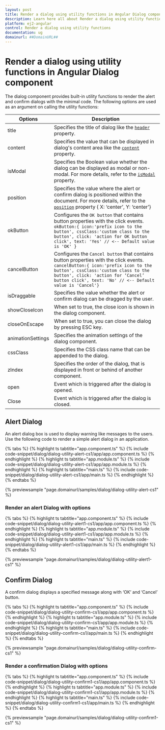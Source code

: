 ```yaml
---
layout: post
title: Render a dialog using utility functions in Angular Dialog component | Syncfusion
description: Learn here all about Render a dialog using utility functions in Syncfusion Angular Dialog component of Syncfusion Essential JS 2 and more.
platform: ej2-angular
control: Render a dialog using utility functions 
documentation: ug
domainurl: ##DomainURL##
---
```


# Render a dialog using utility functions in Angular Dialog component

The dialog component provides built-in utility functions to render the alert and confirm dialogs with the minimal code.
The following options are used as an argument on calling the utility functions:

| Options   | Description |
|-----------|-------------|
| title | Specifies the title of dialog like the [`header`](https://ej2.syncfusion.com/angular/documentation/api/dialog/#header) property.|
| content | Specifies the value that can be displayed in dialog's content area like the [`content`](https://ej2.syncfusion.com/angular/documentation/api/dialog/#content) property. |
| isModal | Specifies the Boolean value whether the dialog can be displayed as modal or non-modal. For more details, refer to the [`isModal`](https://ej2.syncfusion.com/angular/documentation/api/dialog/#ismodal) property.|
| position | Specifies the value where the alert or confirm dialog is positioned within the document. For more details, refer to the [`position`](https://ej2.syncfusion.com/angular/documentation/api/dialog/#position) property { X: ‘center’, Y: ‘center’}|
| okButton | Configures the `OK button` that contains button properties with the click events. `okButton:{ icon:'prefix icon to the button', cssClass:'custom class to the button', click: 'action for OK button click', text: 'Yes' // <-- Default value is 'OK' }`|
| cancelButton | Configures the `Cancel button` that contains button properties with the click events. `cancelButton:{ icon:'prefix icon to the button', cssClass:'custom class to the button', click: 'action for ‘Cancel’ button click', text: 'No' // <-- Default value is 'Cancel'}`|
|isDraggable|Specifies the value whether the alert or confirm dialog can be dragged by the user.|
| showCloseIcon | When set to true, the close icon is shown in the dialog component. |
|closeOnEscape|When set to true, you can close the dialog by pressing ESC key.|
| animationSettings |Specifies the animation settings of the dialog component. |
| cssClass |Specifies the CSS class name that can be appended to the dialog. |
| zIndex |Specifies the order of the dialog, that is displayed in front or behind of another component. |
| open |Event which is triggered after the dialog is opened. |
| Close |Event which is triggered after the dialog is closed. |

## Alert Dialog

An alert dialog box is used to display warning like messages to the users. Use the following code to render a simple alert dialog in an application.

{% tabs %}
{% highlight ts tabtitle="app.component.ts" %}
{% include code-snippet/dialog/dialog-utility-alert-cs1/app/app.component.ts %}
{% endhighlight %}
{% highlight ts tabtitle="app.module.ts" %}
{% include code-snippet/dialog/dialog-utility-alert-cs1/app/app.module.ts %}
{% endhighlight %}
{% highlight ts tabtitle="main.ts" %}
{% include code-snippet/dialog/dialog-utility-alert-cs1/app/main.ts %}
{% endhighlight %}
{% endtabs %}
  
{% previewsample "page.domainurl/samples/dialog/dialog-utility-alert-cs1" %}

### Render an alert Dialog with options

{% tabs %}
{% highlight ts tabtitle="app.component.ts" %}
{% include code-snippet/dialog/dialog-utility-alert1-cs1/app/app.component.ts %}
{% endhighlight %}
{% highlight ts tabtitle="app.module.ts" %}
{% include code-snippet/dialog/dialog-utility-alert1-cs1/app/app.module.ts %}
{% endhighlight %}
{% highlight ts tabtitle="main.ts" %}
{% include code-snippet/dialog/dialog-utility-alert1-cs1/app/main.ts %}
{% endhighlight %}
{% endtabs %}
  
{% previewsample "page.domainurl/samples/dialog/dialog-utility-alert1-cs1" %}

## Confirm Dialog

A confirm dialog displays a specified message along with ‘OK’ and ‘Cancel’ button.

{% tabs %}
{% highlight ts tabtitle="app.component.ts" %}
{% include code-snippet/dialog/dialog-utility-confirm-cs1/app/app.component.ts %}
{% endhighlight %}
{% highlight ts tabtitle="app.module.ts" %}
{% include code-snippet/dialog/dialog-utility-confirm-cs1/app/app.module.ts %}
{% endhighlight %}
{% highlight ts tabtitle="main.ts" %}
{% include code-snippet/dialog/dialog-utility-confirm-cs1/app/main.ts %}
{% endhighlight %}
{% endtabs %}
  
{% previewsample "page.domainurl/samples/dialog/dialog-utility-confirm-cs1" %}

### Render a confirmation Dialog with options

{% tabs %}
{% highlight ts tabtitle="app.component.ts" %}
{% include code-snippet/dialog/dialog-utility-confirm1-cs1/app/app.component.ts %}
{% endhighlight %}
{% highlight ts tabtitle="app.module.ts" %}
{% include code-snippet/dialog/dialog-utility-confirm1-cs1/app/app.module.ts %}
{% endhighlight %}
{% highlight ts tabtitle="main.ts" %}
{% include code-snippet/dialog/dialog-utility-confirm1-cs1/app/main.ts %}
{% endhighlight %}
{% endtabs %}
  
{% previewsample "page.domainurl/samples/dialog/dialog-utility-confirm1-cs1" %}